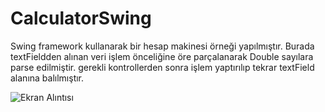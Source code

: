 # CalculatorSwing

Swing framework kullanarak bir hesap makinesi örneği yapılmıştır. Burada textFieldden alınan veri işlem önceliğine öre parçalanarak Double sayılara parse edilmiştir. gerekli kontrollerden sonra işlem yaptırılıp tekrar textField alanına balılmıştır.

![Ekran Alıntısı](https://user-images.githubusercontent.com/55146789/66081832-8790f500-e571-11e9-9ff6-6fb7902c733d.PNG)
